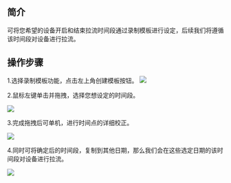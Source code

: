 
## 简介

可将您希望的设备开启和结束拉流时间段通过录制模板进行设定，后续我们将遵循该时间段对设备进行拉流。

## 操作步骤

1.选择录制模板功能，点击左上角创建模板按钮。
![](https://qcloudimg.tencent-cloud.cn/raw/cbe2ce589d8308cf8e51488be346f52e.png)

2.鼠标左键单击并拖拽，选择您想设定的时间段。

![](https://qcloudimg.tencent-cloud.cn/raw/6b1480a5dafad1ea81b52748e144288e.png)

3.完成拖拽后可单机，进行时间点的详细校正。

![](https://qcloudimg.tencent-cloud.cn/raw/1de225caef7c56567fba277f4926e7ca.png)

4.同时可将确定后的时间段，复制到其他日期，那么我们会在这些选定日期的该时间段对设备进行拉流。

![](https://qcloudimg.tencent-cloud.cn/raw/d8d1338be46b418753285cfd0295e2ab.png)
